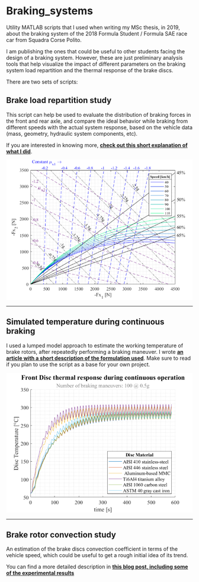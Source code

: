 # Braking_systems

Utility MATLAB scripts that I used when writing my MSc thesis, in 2019, about the braking system of the 2018 Formula Student / Formula SAE race car from Squadra Corse Polito.

I am publishing the ones that could be useful to other students facing the design of a braking system. However, these are just preliminary analysis tools that help visualize the impact of different parameters on the braking system load repartition and the thermal response of the brake discs.

There are two sets of scripts:

## Brake load repartition study

This script can help be used to evaluate the distribution of braking forces in the front and rear axle, and compare the ideal behavior while braking from different speeds with the actual system response, based on the vehicle data (mass, geometry, hydraulic system components, etc).

If you are interested in knowing more, **[check out this short explanation of what I did](https://medium.com/@luisdamed/brake-system-load-distribution-study-matlab-approach-2f35b426ee0d)**.

![Ideal_braking_force_repartition](https://github.com/luisdamed/Braking_systems/blob/main/Brake_load_repartition/Ideal_braking_force_repartition.png?raw=true)

---

## Simulated temperature during continuous braking

I used a lumped model approach to estimate the working temperature of brake rotors, after repeatedly performing a braking maneuver.
I wrote **[an article with a short description of the formulation used](https://medium.com/@luisdamed/estimating-the-working-temperature-of-a-brake-disc-aee43a4ba6ab)**. Make sure to read if you plan to use the script as a base for your own project.

![Disc_temperature_simulation](https://github.com/luisdamed/Braking_systems/blob/main/Brake_rotor_convection/Disc_temperature_simulation.png?raw=true)

---

## Brake rotor convection study

An estimation of the brake discs convection coefficient in terms of the vehicle speed, which could be useful to get a rough initial idea of its trend.

You can find a more detailed description in
**[this blog post, including some of the experimental results](https://medium.com/@luisdamed/computing-the-convection-coefficient-of-a-brake-disc-fe59a98d64b)**
